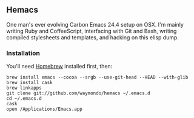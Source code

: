 ## Hemacs

One man's ever evolving Carbon Emacs 24.4 setup on OSX. I'm mainly writing Ruby and CoffeeScript, interfacing with Git and Bash, writing compiled stylesheets and templates, and hacking on this elisp dump.

### Installation

You'll need [Homebrew](http://mxcl.github.com/homebrew) installed first, then:

```
brew install emacs --cocoa --srgb --use-git-head --HEAD --with-glib
brew install cask
brew linkapps
git clone git://github.com/waymondo/hemacs ~/.emacs.d 
cd ~/.emacs.d 
cask
open /Applications/Emacs.app
```

